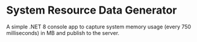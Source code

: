 # System Resource Data Generator

A simple .NET 8 console app to capture system memory usage (every 750 milliseconds) in MB and publish to the server.
